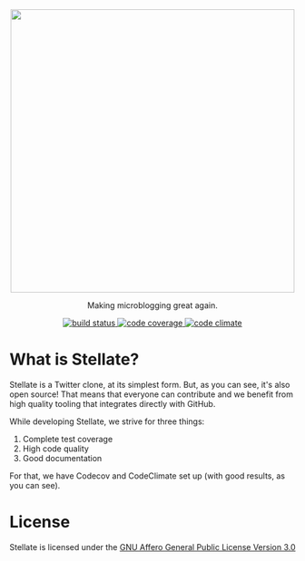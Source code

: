 <div align='center'>
  <img width=500px src='http://i.imgur.com/WcgueAG.png'>
</div>

<p align='center'>
  Making microblogging great again.
</p>

<p align='center'>
  <a href='https://travis-ci.org/stellate/stellate'>
    <img src='https://travis-ci.org/pixeldesu/stellate.svg?branch=master'
         alt='build status'>
  </a>
  <a href='https://codecov.io/github/pixeldesu/stellate?branch=master'>
    <img src='https://codecov.io/github/pixeldesu/stellate/coverage.svg?branch=master'
         alt='code coverage'>
  </a>
  <a href='https://codeclimate.com/github/pixeldesu/stellate'>
    <img src='https://codeclimate.com/github/pixeldesu/stellate/badges/gpa.svg'
         alt='code climate'>
  </a>
</p>

# What is Stellate?

Stellate is a Twitter clone, at its simplest form. But, as you can see, it's
also open source! That means that everyone can contribute and we benefit from
high quality tooling that integrates directly with GitHub.

While developing Stellate, we strive for three things:
1. Complete test coverage
2. High code quality
3. Good documentation

For that, we have Codecov and CodeClimate set up (with good results, as you can
see).

# License

Stellate is licensed under the [GNU Affero General Public License Version 3.0](https://github.com/stellate/stellate/blob/master/LICENSE)
